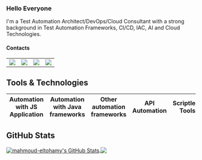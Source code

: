 ### Hello Everyone

I'm a Test Automation Architect/DevOps/Cloud Consultant with a strong background in Test Automation Frameworks, CI/CD, IAC, AI and Cloud Technologies.
#### Contacts
<table>
  <tr>
    <td>
      <a href="https://www.linkedin.com/in/mahmoudeltohamy/">
        <img src="https://img.shields.io/badge/LinkedIn-blue?style=social&logo=linkedin" />
      </a>
    </td>
    <td>
      <a href="https://youtube.com/@mahmoudeltohamy366?si=RlP4SKKKNsI93Mzg">
        <img src="https://img.shields.io/youtube/channel/views/UCqakQNKkL5vTh-DzIEu_0IQ?style=social&logo=youtube" />
      </a>
    </td>
    <td>
      <a href="https://medium.com/@mahmoud.mohammed.elhady">
        <img src="https://img.shields.io/badge/Medium-Blogs-orange?style=social&logo=medium" />
      </a>
    </td>
    <td>
      <a href="https://www.hackerrank.com/profile/mahmoud_mohamme1">
        <img src="https://img.shields.io/badge/-Hackerrank-2EC866?logo=HackerRank&logoColor=white" />
      </a>
    </td>
  </tr>
</table>

## Tools & Technologies

Automation with JS Application|Automation with Java frameworks|Other automation frameworks|API Automation|Scriptless Tools|Mobile Automation|Service Virtualization
----|----|----|----|----|----|----

## GitHub Stats

<a href="https://github.com/ghoshasish99/ghoshasish99">
  <img align="center" src="https://github-readme-stats.vercel.app/api?username=Mahmoud-Eltohamy&show_icons=true" alt="mahmoud-eltohamy's GitHub Stats" />
</a>

<a href="https://github.com/ghoshasish99/ghoshasish99">
  <img align="center" src="https://github-readme-stats.vercel.app/api/top-langs/?username=Mahmoud-Eltohamy&layout=compact" />
</a>
